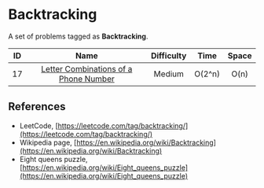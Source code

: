 # Backtracking

A set of problems tagged as **Backtracking**.

|  ID   |                                                     Name                                                      | Difficulty |  Time  | Space |
| :---: | :-----------------------------------------------------------------------------------------------------------: | :--------: | :----: | :---: |
|  17   | [Letter Combinations of a Phone Number](https://leetcode.com/problems/letter-combinations-of-a-phone-number/) |   Medium   | O(2^n) | O(n)  |

## References

* LeetCode, [https://leetcode.com/tag/backtracking/](https://leetcode.com/tag/backtracking/)
* Wikipedia page, [https://en.wikipedia.org/wiki/Backtracking](https://en.wikipedia.org/wiki/Backtracking)
* Eight queens puzzle, [https://en.wikipedia.org/wiki/Eight_queens_puzzle](https://en.wikipedia.org/wiki/Eight_queens_puzzle)